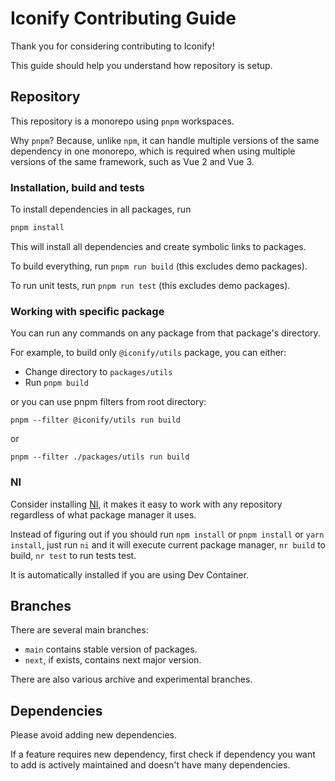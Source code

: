 # Iconify Contributing Guide

Thank you for considering contributing to Iconify!

This guide should help you understand how repository is setup.

## Repository

This repository is a monorepo using `pnpm` workspaces.

Why `pnpm`? Because, unlike `npm`, it can handle multiple versions of the same dependency in one monorepo, which is required when using multiple versions of the same framework, such as Vue 2 and Vue 3.

### Installation, build and tests

To install dependencies in all packages, run

```bash
pnpm install
```

This will install all dependencies and create symbolic links to packages.

To build everything, run `pnpm run build` (this excludes demo packages).

To run unit tests, run `pnpm run test` (this excludes demo packages).

### Working with specific package

You can run any commands on any package from that package's directory.

For example, to build only `@iconify/utils` package, you can either:

-   Change directory to `packages/utils`
-   Run `pnpm build`

or you can use pnpm filters from root directory:

`pnpm --filter @iconify/utils run build`

or

`pnpm --filter ./packages/utils run build`

### NI

Consider installing [NI](https://github.com/antfu/ni), it makes it easy to work with any repository regardless of what package manager it uses.

Instead of figuring out if you should run `npm install` or `pnpm install` or `yarn install`, just run `ni` and it will execute current package manager, `nr build` to build, `nr test` to run tests test.

It is automatically installed if you are using Dev Container.

## Branches

There are several main branches:

-   `main` contains stable version of packages.
-   `next`, if exists, contains next major version.

There are also various archive and experimental branches.

## Dependencies

Please avoid adding new dependencies.

If a feature requires new dependency, first check if dependency you want to add is actively maintained and doesn't have many dependencies.

